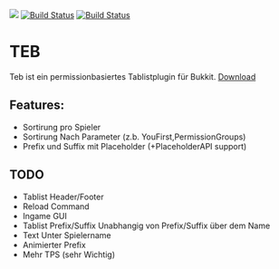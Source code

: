 [![](https://jitpack.io/v/Phyrone/TEB.svg)](https://jitpack.io/#Phyrone/TEB) [![Build Status](https://travis-ci.org/Phyrone/TEB.svg?branch=master)](https://travis-ci.org/Phyrone/TEB) [![Build Status](https://ci.phyrone.de/buildStatus/icon?job=TEB/master)](https://ci.phyrone.de/job/TEB/job/master/)
# TEB
Teb ist ein permissionbasiertes Tablistplugin für Bukkit.
[Download](https://ci.phyrone.de/job/TEB/job/master/)
## Features:
- Sortirung pro Spieler
- Sortirung Nach Parameter (z.b. YouFirst,PermissionGroups)
- Prefix und Suffix mit Placeholder (+PlaceholderAPI support)
## TODO
- Tablist Header/Footer
- Reload Command
- Ingame GUI
- Tablist Prefix/Suffix Unabhangig von Prefix/Suffix über dem Name
- Text Unter Spielername
- Animierter Prefix
- Mehr TPS (sehr Wichtig)